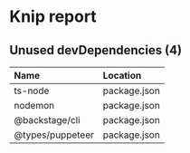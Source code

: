 # Knip report

## Unused devDependencies (4)

| Name             | Location     |
|:-----------------|:-------------|
| ts-node          | package.json |
| nodemon          | package.json |
| @backstage/cli   | package.json |
| @types/puppeteer | package.json |

